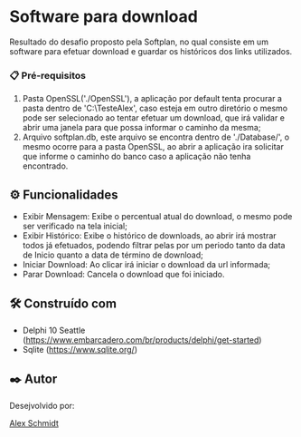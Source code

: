 # Software para download
Resultado do desafio proposto pela Softplan, no qual consiste em um software para efetuar download e guardar os históricos dos links utilizados.

### 📋 Pré-requisitos
1) Pasta OpenSSL('./OpenSSL'), a aplicação por default tenta procurar a pasta dentro de 'C:\TesteAlex\', caso esteja em outro diretório o mesmo pode ser selecionado ao tentar efetuar um download, que irá validar e abrir uma janela para que possa informar o caminho da mesma;
2) Arquivo softplan.db, este arquivo se encontra dentro de './Database/', o mesmo ocorre para a pasta OpenSSL, ao abrir a aplicação ira solicitar que informe o caminho do banco caso a aplicação não tenha encontrado.

## ⚙️ Funcionalidades
* Exibir Mensagem: Exibe o percentual atual do download, o mesmo pode ser verificado na tela inicial;
* Exibir Histórico: Exibe o histórico de downloads, ao abrir irá mostrar todos já efetuados, podendo filtrar pelas por um periodo tanto da data de Inicio quanto a data de término de download;
* Iniciar Download: Ao clicar irá iniciar o download da url informada;
* Parar Download: Cancela o download que foi iniciado.

## 🛠️ Construído com
* Delphi 10 Seattle (https://www.embarcadero.com/br/products/delphi/get-started)
* Sqlite (https://www.sqlite.org/)


## ✒️ Autor
Desejvolvido por:

[Alex Schmidt](https://github.com/AleFrick)
